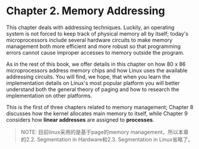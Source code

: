 # Chapter 2. Memory Addressing

This chapter deals with addressing techniques. Luckily, an operating system is not forced to keep track of physical memory all by itself; today's microprocessors include several hardware circuits to make memory management both more efficient and more robust so that programming errors cannot cause improper accesses to memory outside the program.

As in the rest of this book, we offer details in this chapter on how 80 x 86 microprocessors address memory chips and how Linux uses the available addressing circuits. You will find, we hope, that when you learn the implementation details on Linux's most popular platform you will better understand both the general theory of paging and how to research the implementation on other platforms.

This is the first of three chapters related to memory management; Chapter 8 discusses how the kernel allocates main memory to itself, while Chapter 9 considers how **linear addresses** are assigned to **processes**.

> NOTE: 目前linux采用的是基于page的memory management，所以本章的2.2. Segmentation in Hardware和2.3. Segmentation in Linux省略了。